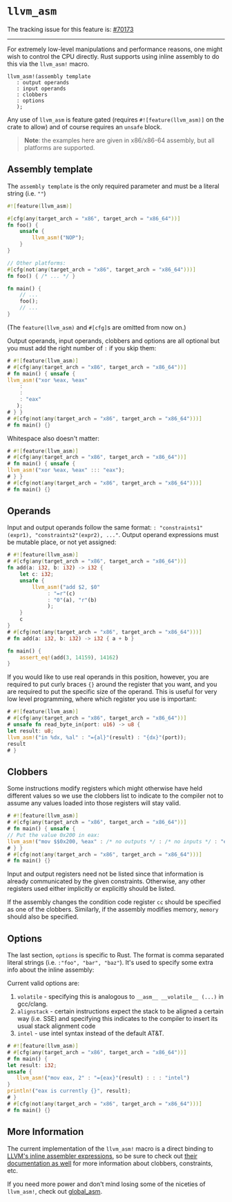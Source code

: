 # `llvm_asm`

The tracking issue for this feature is: [#70173]

[#70173]: https://github.com/rust-lang/rust/issues/70173

------------------------

For extremely low-level manipulations and performance reasons, one
might wish to control the CPU directly. Rust supports using inline
assembly to do this via the `llvm_asm!` macro.

```rust,ignore
llvm_asm!(assembly template
   : output operands
   : input operands
   : clobbers
   : options
   );
```

Any use of `llvm_asm` is feature gated (requires `#![feature(llvm_asm)]` on the
crate to allow) and of course requires an `unsafe` block.

> **Note**: the examples here are given in x86/x86-64 assembly, but
> all platforms are supported.

## Assembly template

The `assembly template` is the only required parameter and must be a
literal string (i.e. `""`)

```rust
#![feature(llvm_asm)]

#[cfg(any(target_arch = "x86", target_arch = "x86_64"))]
fn foo() {
    unsafe {
        llvm_asm!("NOP");
    }
}

// Other platforms:
#[cfg(not(any(target_arch = "x86", target_arch = "x86_64")))]
fn foo() { /* ... */ }

fn main() {
    // ...
    foo();
    // ...
}
```

(The `feature(llvm_asm)` and `#[cfg]`s are omitted from now on.)

Output operands, input operands, clobbers and options are all optional
but you must add the right number of `:` if you skip them:

```rust
# #![feature(llvm_asm)]
# #[cfg(any(target_arch = "x86", target_arch = "x86_64"))]
# fn main() { unsafe {
llvm_asm!("xor %eax, %eax"
    :
    :
    : "eax"
   );
# } }
# #[cfg(not(any(target_arch = "x86", target_arch = "x86_64")))]
# fn main() {}
```

Whitespace also doesn't matter:

```rust
# #![feature(llvm_asm)]
# #[cfg(any(target_arch = "x86", target_arch = "x86_64"))]
# fn main() { unsafe {
llvm_asm!("xor %eax, %eax" ::: "eax");
# } }
# #[cfg(not(any(target_arch = "x86", target_arch = "x86_64")))]
# fn main() {}
```

## Operands

Input and output operands follow the same format: `:
"constraints1"(expr1), "constraints2"(expr2), ..."`. Output operand
expressions must be mutable place, or not yet assigned:

```rust
# #![feature(llvm_asm)]
# #[cfg(any(target_arch = "x86", target_arch = "x86_64"))]
fn add(a: i32, b: i32) -> i32 {
    let c: i32;
    unsafe {
        llvm_asm!("add $2, $0"
             : "=r"(c)
             : "0"(a), "r"(b)
             );
    }
    c
}
# #[cfg(not(any(target_arch = "x86", target_arch = "x86_64")))]
# fn add(a: i32, b: i32) -> i32 { a + b }

fn main() {
    assert_eq!(add(3, 14159), 14162)
}
```

If you would like to use real operands in this position, however,
you are required to put curly braces `{}` around the register that
you want, and you are required to put the specific size of the
operand. This is useful for very low level programming, where
which register you use is important:

```rust
# #![feature(llvm_asm)]
# #[cfg(any(target_arch = "x86", target_arch = "x86_64"))]
# unsafe fn read_byte_in(port: u16) -> u8 {
let result: u8;
llvm_asm!("in %dx, %al" : "={al}"(result) : "{dx}"(port));
result
# }
```

## Clobbers

Some instructions modify registers which might otherwise have held
different values so we use the clobbers list to indicate to the
compiler not to assume any values loaded into those registers will
stay valid.

```rust
# #![feature(llvm_asm)]
# #[cfg(any(target_arch = "x86", target_arch = "x86_64"))]
# fn main() { unsafe {
// Put the value 0x200 in eax:
llvm_asm!("mov $$0x200, %eax" : /* no outputs */ : /* no inputs */ : "eax");
# } }
# #[cfg(not(any(target_arch = "x86", target_arch = "x86_64")))]
# fn main() {}
```

Input and output registers need not be listed since that information
is already communicated by the given constraints. Otherwise, any other
registers used either implicitly or explicitly should be listed.

If the assembly changes the condition code register `cc` should be
specified as one of the clobbers. Similarly, if the assembly modifies
memory, `memory` should also be specified.

## Options

The last section, `options` is specific to Rust. The format is comma
separated literal strings (i.e. `:"foo", "bar", "baz"`). It's used to
specify some extra info about the inline assembly:

Current valid options are:

1. `volatile` - specifying this is analogous to
   `__asm__ __volatile__ (...)` in gcc/clang.
2. `alignstack` - certain instructions expect the stack to be
   aligned a certain way (i.e. SSE) and specifying this indicates to
   the compiler to insert its usual stack alignment code
3. `intel` - use intel syntax instead of the default AT&T.

```rust
# #![feature(llvm_asm)]
# #[cfg(any(target_arch = "x86", target_arch = "x86_64"))]
# fn main() {
let result: i32;
unsafe {
   llvm_asm!("mov eax, 2" : "={eax}"(result) : : : "intel")
}
println!("eax is currently {}", result);
# }
# #[cfg(not(any(target_arch = "x86", target_arch = "x86_64")))]
# fn main() {}
```

## More Information

The current implementation of the `llvm_asm!` macro is a direct binding to [LLVM's
inline assembler expressions][llvm-docs], so be sure to check out [their
documentation as well][llvm-docs] for more information about clobbers,
constraints, etc.

[llvm-docs]: http://llvm.org/docs/LangRef.html#inline-assembler-expressions

If you need more power and don't mind losing some of the niceties of
`llvm_asm!`, check out [global_asm](global-asm.md).
